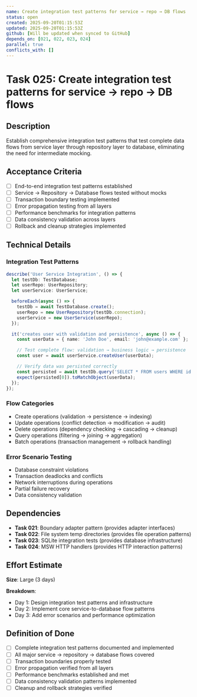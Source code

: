 ```yaml
---
name: Create integration test patterns for service → repo → DB flows
status: open
created: 2025-09-20T01:15:53Z
updated: 2025-09-20T01:15:53Z
github: [Will be updated when synced to GitHub]
depends_on: [021, 022, 023, 024]
parallel: true
conflicts_with: []
---
```


# Task 025: Create integration test patterns for service → repo → DB flows

## Description

Establish comprehensive integration test patterns that test complete data flows from service layer through repository layer to database, eliminating the need for intermediate mocking.

## Acceptance Criteria

- [ ] End-to-end integration test patterns established
- [ ] Service → Repository → Database flows tested without mocks
- [ ] Transaction boundary testing implemented
- [ ] Error propagation testing from all layers
- [ ] Performance benchmarks for integration patterns
- [ ] Data consistency validation across layers
- [ ] Rollback and cleanup strategies implemented

## Technical Details

### Integration Test Patterns
```typescript
describe('User Service Integration', () => {
  let testDb: TestDatabase;
  let userRepo: UserRepository;
  let userService: UserService;

  beforeEach(async () => {
    testDb = await TestDatabase.create();
    userRepo = new UserRepository(testDb.connection);
    userService = new UserService(userRepo);
  });

  it('creates user with validation and persistence', async () => {
    const userData = { name: 'John Doe', email: 'john@example.com' };

    // Test complete flow: validation → business logic → persistence
    const user = await userService.createUser(userData);

    // Verify data was persisted correctly
    const persisted = await testDb.query('SELECT * FROM users WHERE id = ?', [user.id]);
    expect(persisted[0]).toMatchObject(userData);
  });
});
```

### Flow Categories
- Create operations (validation → persistence → indexing)
- Update operations (conflict detection → modification → audit)
- Delete operations (dependency checking → cascading → cleanup)
- Query operations (filtering → joining → aggregation)
- Batch operations (transaction management → rollback handling)

### Error Scenario Testing
- Database constraint violations
- Transaction deadlocks and conflicts
- Network interruptions during operations
- Partial failure recovery
- Data consistency validation

## Dependencies

- **Task 021**: Boundary adapter pattern (provides adapter interfaces)
- **Task 022**: File system temp directories (provides file operation patterns)
- **Task 023**: SQLite integration tests (provides database infrastructure)
- **Task 024**: MSW HTTP handlers (provides HTTP interaction patterns)

## Effort Estimate

**Size**: Large (3 days)

**Breakdown**:
- Day 1: Design integration test patterns and infrastructure
- Day 2: Implement core service-to-database flow patterns
- Day 3: Add error scenarios and performance optimization

## Definition of Done

- [ ] Complete integration test patterns documented and implemented
- [ ] All major service → repository → database flows covered
- [ ] Transaction boundaries properly tested
- [ ] Error propagation verified from all layers
- [ ] Performance benchmarks established and met
- [ ] Data consistency validation patterns implemented
- [ ] Cleanup and rollback strategies verified